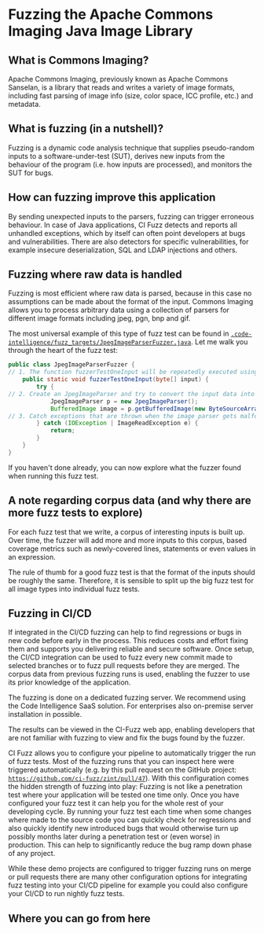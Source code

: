 # Fuzzing the Apache Commons Imaging Java Image Library

## What is Commons Imaging?

Apache Commons Imaging, previously known as Apache Commons Sanselan, is a library 
that reads and writes a variety of image formats, including fast parsing of 
image info (size, color space, ICC profile, etc.) and metadata. 

## What is fuzzing (in a nutshell)?

Fuzzing is a dynamic code analysis technique that supplies pseudo-random inputs
to a software-under-test (SUT), derives new inputs from the behaviour of the
program (i.e. how inputs are processed), and monitors the SUT for bugs.

## How can fuzzing improve this application

By sending unexpected inputs to the parsers, fuzzing can trigger erroneous behaviour.
In case of Java applications, CI Fuzz detects and reports all unhandled exceptions,
which by itself can often point developers at bugs and vulnerabilities. 
There are also detectors for specific vulnerabilities, for example insecure deserialization, SQL and LDAP injections
and others.

## Fuzzing where raw data is handled

Fuzzing is most efficient where raw data is parsed, because in this case no
assumptions can be made about the format of the input. Commons Imaging allows you to process
arbitrary data using a collection of parsers for different image formats including jpeg, pgn, bnp and gif.


The most universal example of this type of fuzz test can be found in
[`.code-intelligence/fuzz_targets/JpegImageParserFuzzer.java`](https://github.com/ci-fuzz/commons-imaging/blob/master/.code-intelligence/fuzz_targets/JpegImageParserFuzzer.java).
Let me walk you through the heart of the fuzz test:

```Java
public class JpegImageParserFuzzer {
// 1. The function fuzzerTestOneInput will be repeatedly executed using data generated by the fuzzer as input
	public static void fuzzerTestOneInput(byte[] input) {	
		try {
// 2. Create an JpegImageParser and try to convert the input data into an image by calling the getBufferedImage function
			JpegImageParser p = new JpegImageParser();
			BufferedImage image = p.getBufferedImage(new ByteSourceArray(input), new HashMap<>());
// 3. Catch exceptions that are thrown when the image parser gets malformed input data. This behaviour is expected and we don't want to consider this a bug
		} catch (IOException | ImageReadException e) {
			return;
		}
	}
}
```

If you haven't done already, you can now explore what the fuzzer found when
running this fuzz test.

## A note regarding corpus data (and why there are more fuzz tests to explore)

For each fuzz test that we write, a corpus of interesting inputs is built up.
Over time, the fuzzer will add more and more inputs to this corpus, based
coverage metrics such as newly-covered lines, statements or even values in an
expression.

The rule of thumb for a good fuzz test is that the format of the inputs should
be roughly the same. Therefore, it is sensible to split up the big fuzz test for
all image types into individual fuzz tests.

## Fuzzing in CI/CD

If integrated in the CI/CD fuzzing can help to find regressions or bugs in new code before early in the process.
This reduces costs and effort fixing them and supports you delivering reliable and secure software.
Once setup, the CI/CD integration can be used to fuzz every new commit made to selected branches
or to fuzz pull requests before they are merged. The corpus data from previous fuzzing runs is used, 
enabling the fuzzer to use its prior knowledge of the application.

 

The fuzzing is done on a dedicated fuzzing server. We recommend using the Code Intelligence SaaS solution.
For enterprises also on-premise server installation in possible.

The results can be viewed in the CI-Fuzz web app, enabling developers that are not familiar with fuzzing
to view and fix the bugs found by the fuzzer.

CI Fuzz allows you to configure your pipeline to automatically trigger the run of fuzz tests.
Most of the fuzzing runs that you can inspect here were triggered automatically (e.g. by this
pull request on the GitHub project: [`https://github.com/ci-fuzz/zint/pull/47`](https://github.com/ci-fuzz/zint/pull/47)).
With this configuration comes the hidden strength of fuzzing into play:
Fuzzing is not like a penetration test where your application will be tested one time only.
Once you have configured your fuzz test it can help you for the whole rest of your developing cycle.
By running your fuzz test each time when some changes where made to the source code you can quickly check for
regressions and also quickly identify new introduced bugs that would otherwise turn up possibly months 
later during a penetration test or (even worse) in production. This can help to significantly reduce the bug ramp down phase of any project.

While these demo projects are configured to trigger fuzzing runs on merge or pull requests
there are many other configuration options for integrating fuzz testing into your CI/CD pipeline
for example you could also configure your CI/CD to run nightly fuzz tests.

## Where you can go from here  
